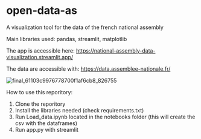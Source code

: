 # open-data-as
A visualization tool for the data of the french national assembly

Main libraries used: pandas, streamlit, matplotlib

The app is accessible here: https://national-assembly-data-visualization.streamlit.app/

The data are accessible with: https://data.assemblee-nationale.fr/

![final_61103c9976778700f1af6cb8_826755](https://user-images.githubusercontent.com/39080117/128645317-64154ce2-738b-4283-8bc5-cdab444a33a0.gif)


How to use this reporitory:
1. Clone the reporitory
2. Install the libraries needed (check requirements.txt)
3. Run Load_data.ipynb located in the notebooks folder (this will create the csv with the dataframes)
4. Run app.py with streamlit
